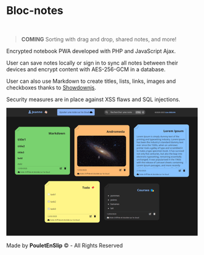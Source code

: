 # Bloc-notes
<img src="https://img.shields.io/github/contributors/PouletEnSlip/Bloc-notes" alt="">
<img src="https://img.shields.io/github/commit-activity/m/PouletEnSlip/Bloc-notes" alt="">
<img src="https://img.shields.io/github/issues/PouletEnSlip/Bloc-notes" alt="">

> __COMING__ Sorting with drag and drop, shared notes, and more!

Encrypted notebook PWA developed with PHP and JavaScript Ajax.

User can save notes locally or sign in to sync all notes between their devices and encrypt content with AES-256-GCM in a database.

User can also use Markdown to create titles, lists, links, images and checkboxes thanks to [Showdownjs](https://github.com/showdownjs/showdown).

Security measures are in place against XSS flaws and SQL injections.

![0](https://github.com/PouletEnSlip/Bloc-notes/blob/main/image.png)

Made by **PouletEnSlip** © - All Rights Reserved
